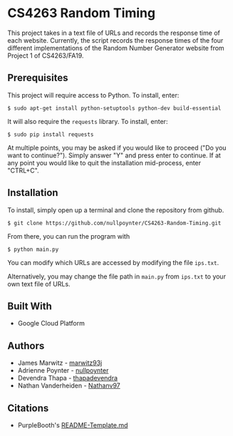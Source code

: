 # CS4263 Random Timing

This project takes in a text file of URLs and records the response time of each website. Currently, the script records the response times of the four different implementations of the Random Number Generator website from Project 1 of CS4263/FA19.

## Prerequisites

This project will require access to Python. To install, enter:

```
$ sudo apt-get install python-setuptools python-dev build-essential
```

It will also require the <code>requests</code> library. To install, enter:

```
$ sudo pip install requests
```

At multiple points, you may be asked if you would like to proceed ("Do you want to continue?"). Simply answer "Y" and press enter to continue. If at any point you would like to quit the installation mid-process, enter "CTRL+C".

## Installation

To install, simply open up a terminal and clone the repository from github.

```
$ git clone https://github.com/nullpoynter/CS4263-Random-Timing.git
```

From there, you can run the program with

```
$ python main.py
```

You can modify which URLs are accessed by modifying the file <code>ips.txt</code>. 

Alternatively, you may change the file path in <code>main.py</code> from <code>ips.txt</code> to your own text file of URLs.

## Built With

* Google Cloud Platform

## Authors

* James Marwitz - <a href="https://github.com/marwitz93j">marwitz93j</a>
* Adrienne Poynter - <a href="https://github.com/nullpoynter">nullpoynter</a>
* Devendra Thapa - <a href="https://github.com/thapadevendra">thapadevendra</a>
* Nathan Vanderheiden - <a href="https://github.com/Nathanv97">Nathanv97</a>

## Citations

* PurpleBooth's <a href="https://gist.github.com/PurpleBooth/109311bb0361f32d87a2">README-Template.md</a> 
